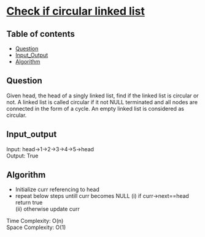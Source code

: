# [Check if circular linked list](https://practice.geeksforgeeks.org/problems/circular-linked-list/1)

## Table of contents

- [Question](#question)
- [Input_Output](#input_output)
- [Algorithm](#algorithm)

## Question
Given head, the head of a singly linked list, find if the linked list is circular or not. A linked list is called circular if it not NULL terminated and all nodes are connected in the form of a cycle. An empty linked list is considered as circular.

## Input_output
Input: head->1->2->3->4->5->head </br>
Output: True

## Algorithm
- Initialize curr referencing to head
- repeat below steps untill curr becomes NULL
(i) if curr->next==head return true </br>
(ii) otherwise update curr

Time Complexity: O(n)</br>
Space Complexity: O(1)